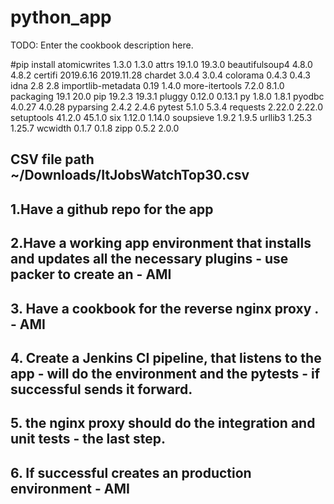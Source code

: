 # python_app

TODO: Enter the cookbook description here.

#pip install
atomicwrites	1.3.0	1.3.0
attrs	19.1.0	19.3.0
beautifulsoup4	4.8.0	4.8.2
certifi	2019.6.16	2019.11.28
chardet	3.0.4	3.0.4
colorama	0.4.3	0.4.3
idna	2.8	2.8
importlib-metadata	0.19	1.4.0
more-itertools	7.2.0	8.1.0
packaging	19.1	20.0
pip	19.2.3	19.3.1
pluggy	0.12.0	0.13.1
py	1.8.0	1.8.1
pyodbc	4.0.27	4.0.28
pyparsing	2.4.2	2.4.6
pytest	5.1.0	5.3.4
requests	2.22.0	2.22.0
setuptools	41.2.0	45.1.0
six	1.12.0	1.14.0
soupsieve	1.9.2	1.9.5
urllib3	1.25.3	1.25.7
wcwidth	0.1.7	0.1.8
zipp	0.5.2	2.0.0
## CSV file path ~/Downloads/ItJobsWatchTop30.csv
## 1.Have a github repo for the app
## 2.Have a working app environment that installs and updates all the necessary plugins - use packer to create an - AMI
## 3. Have a cookbook for the reverse nginx proxy . - AMI
## 4. Create a Jenkins CI pipeline, that listens to the app - will do the environment and the pytests - if successful sends it forward.
## 5. the nginx proxy should do the integration and unit tests - the last step.
## 6. If successful creates an production environment - AMI

